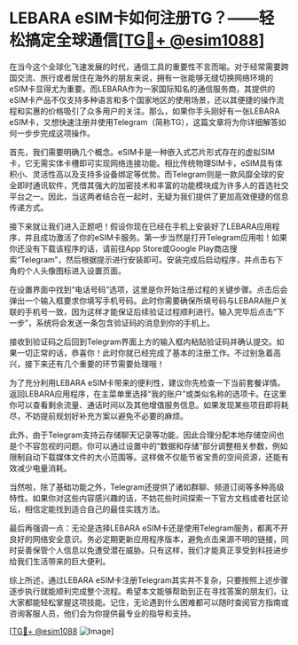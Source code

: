 # LEBARA eSIM卡如何注册TG？——轻松搞定全球通信[[TG💪+ @esim1088](https://t.me/s/esim1088)]

在当今这个全球化飞速发展的时代，通信工具的重要性不言而喻。对于经常需要跨国交流、旅行或者居住在海外的朋友来说，拥有一张能够无缝切换网络环境的eSIM卡显得尤为重要。而LEBARA作为一家国际知名的通信服务商，其提供的eSIM卡产品不仅支持多种语言和多个国家地区的使用场景，还以其便捷的操作流程和实惠的价格吸引了众多用户的关注。那么，如果你手头刚好有一张LEBARA eSIM卡，又想快速注册并使用Telegram（简称TG），这篇文章将为你详细解答如何一步步完成这项操作。

首先，我们需要明确几个概念。eSIM卡是一种嵌入式芯片形式存在的虚拟SIM卡，它无需实体卡槽即可实现网络连接功能。相比传统物理SIM卡，eSIM具有体积小、灵活性高以及支持多设备绑定等优势。而Telegram则是一款风靡全球的安全即时通讯软件，凭借其强大的加密技术和丰富的功能模块成为许多人的首选社交平台之一。因此，当这两者结合在一起时，无疑为我们提供了更加高效便捷的信息传递方式。

接下来就让我们进入正题吧！假设你现在已经在手机上安装好了LEBARA应用程序，并且成功激活了你的eSIM卡服务。第一步当然是打开Telegram应用啦！如果你还没有下载该程序的话，请前往App Store或Google Play商店搜索“Telegram”，然后根据提示进行安装即可。安装完成后启动程序，并点击右下角的个人头像图标进入设置页面。

在设置界面中找到“电话号码”选项，这里是你开始注册过程的关键步骤。点击后会弹出一个输入框要求你填写手机号码。此时你需要确保所填号码与LEBARA账户关联的手机号一致，因为这样才能保证后续验证过程顺利进行。输入完毕后点击“下一步”，系统将会发送一条包含验证码的消息到你的手机上。

接收到验证码之后回到Telegram界面上方的输入框内粘贴验证码并确认提交。如果一切正常的话，恭喜你！此时你就已经完成了基本的注册工作。不过别急着高兴，接下来还有几个重要的环节需要处理哦！

为了充分利用LEBARA eSIM卡带来的便利性，建议你先检查一下当前套餐详情。返回LEBARA应用程序，在主菜单里选择“我的账户”或类似名称的选项卡。在这里你可以查看剩余流量、通话时间以及其他增值服务信息。如果发现某些项目即将耗尽，不妨提前规划好补充方案以避免不必要的麻烦。

此外，由于Telegram支持云存储聊天记录等功能，因此合理分配本地存储空间也是个不容忽视的问题。你可以通过设置中的“数据和存储”部分调整相关参数，例如限制自动下载媒体文件的大小范围等。这样做不仅能节省宝贵的空间资源，还能有效减少电量消耗。

当然啦，除了基础功能之外，Telegram还提供了诸如群聊、频道订阅等多种高级特性。如果你对这些内容感兴趣的话，不妨花些时间探索一下官方文档或者社区论坛，相信定能找到适合自己的最佳实践方法。

最后再强调一点：无论是选择LEBARA eSIM卡还是使用Telegram服务，都离不开良好的网络安全意识。务必定期更新应用程序版本，避免点击来源不明的链接，同时妥善保管个人信息以免遭受潜在威胁。只有这样，我们才能真正享受到科技进步给我们生活带来的巨大便利。

综上所述，通过LEBARA eSIM卡注册Telegram其实并不复杂，只要按照上述步骤逐步执行就能顺利完成整个流程。希望本文能够帮助到正在寻找答案的朋友们，让大家都能轻松掌握这项技能。记住，无论遇到什么困难都可以随时查阅官方指南或咨询客服人员，他们会为你提供最专业的指导和支持。

[[TG💪+ @esim1088](https://t.me/s/esim1088) ![Image](https://i.postimg.cc/4NQfJmqS/Snipaste-2025-05-13-00-14-12.png)]